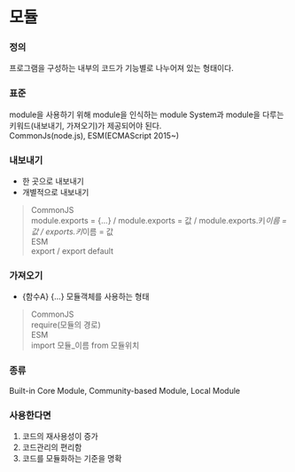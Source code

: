 # 모듈

### 정의

프로그램을 구성하는 내부의 코드가 기능별로 나누어져 있는 형태이다.

### 표준

module을 사용하기 위해 module을 인식하는 module System과 module을 다루는 키워드(내보내기, 가져오기)가 제공되어야 된다.  
CommonJs(node.js), ESM(ECMAScript 2015~)

### 내보내기

- 한 곳으로 내보내기
- 개별적으로 내보내기

> CommonJS  
> module.exports = {...} / module.exports = 값 / module.exports.키*이름 = 값 / exports.키*이름 = 값  
> ESM  
> export / export default

### 가져오기

- {함수A} {...} 모듈객체를 사용하는 형태

> CommonJS  
> require(모듈의 경로)  
> ESM  
> import 모듈\_이름 from 모듈위치

### 종류

Built-in Core Module, Community-based Module, Local Module

### 사용한다면 
1. 코드의 재사용성이 증가
2. 코드관리의 편리함
3. 코드를 모듈화하는 기준을 명확
